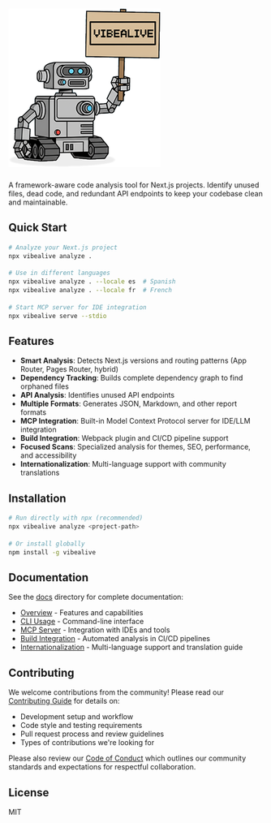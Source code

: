 # ![johnny vibealive](media/johnny-vibealive-sm.png)

A framework-aware code analysis tool for Next.js projects. Identify unused files, dead code, and redundant API endpoints to keep your codebase clean and maintainable.

## Quick Start

```bash
# Analyze your Next.js project
npx vibealive analyze .

# Use in different languages
npx vibealive analyze . --locale es  # Spanish
npx vibealive analyze . --locale fr  # French

# Start MCP server for IDE integration
npx vibealive serve --stdio
```

## Features

- **Smart Analysis**: Detects Next.js versions and routing patterns (App Router, Pages Router, hybrid)
- **Dependency Tracking**: Builds complete dependency graph to find orphaned files
- **API Analysis**: Identifies unused API endpoints
- **Multiple Formats**: Generates JSON, Markdown, and other report formats
- **MCP Integration**: Built-in Model Context Protocol server for IDE/LLM integration
- **Build Integration**: Webpack plugin and CI/CD pipeline support
- **Focused Scans**: Specialized analysis for themes, SEO, performance, and accessibility
- **Internationalization**: Multi-language support with community translations

## Installation

```bash
# Run directly with npx (recommended)
npx vibealive analyze <project-path>

# Or install globally
npm install -g vibealive
```

## Documentation

See the [docs](./docs/) directory for complete documentation:

- [Overview](./docs/overview.md) - Features and capabilities
- [CLI Usage](./docs/cli.md) - Command-line interface
- [MCP Server](./docs/mcp.md) - Integration with IDEs and tools
- [Build Integration](./docs/build-integration.md) - Automated analysis in CI/CD pipelines
- [Internationalization](./docs/i18n.md) - Multi-language support and translation guide

## Contributing

We welcome contributions from the community! Please read our [Contributing Guide](./CONTRIBUTING.md) for details on:

- Development setup and workflow
- Code style and testing requirements
- Pull request process and review guidelines
- Types of contributions we're looking for

Please also review our [Code of Conduct](./CODE_OF_CONDUCT.md) which outlines our community standards and expectations for respectful collaboration.

## License

MIT
